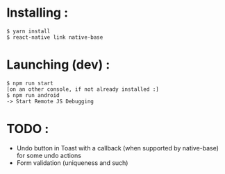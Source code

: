 
# Installing :
```
$ yarn install
$ react-native link native-base
```

# Launching (dev) :
```
$ npm run start
[on an other console, if not already installed :]
$ npm run android
-> Start Remote JS Debugging
```

# TODO :
* Undo button in Toast with a callback (when supported by native-base) for some undo actions
* Form validation (uniqueness and such)
